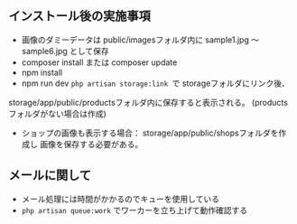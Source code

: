 ## インストール後の実施事項
- 画像のダミーデータは public/imagesフォルダ内に sample1.jpg 〜 sample6.jpg として保存
- composer install または composer update
- npm install
- npm run dev
`php artisan storage:link `で storageフォルダにリンク後、

storage/app/public/productsフォルダ内に保存すると表示される。 (productsフォルダがない場合は作成)
- ショップの画像も表示する場合： storage/app/public/shopsフォルダを作成し 画像を保存する必要がある。

## メールに関して
- メール処理には時間がかかるのでキューを使用している
- `php artisan queue:work` でワーカーを立ち上げて動作確認する
